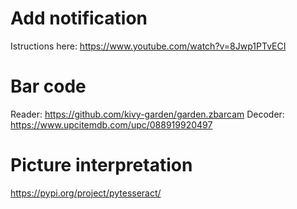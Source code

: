 # Add notification
Istructions here:
https://www.youtube.com/watch?v=8Jwp1PTvECI


# Bar code
Reader: https://github.com/kivy-garden/garden.zbarcam
Decoder: https://www.upcitemdb.com/upc/088919920497

# Picture interpretation
https://pypi.org/project/pytesseract/
